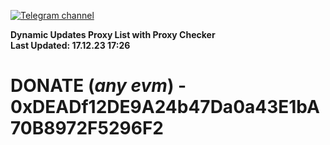 [![Telegram channel](https://img.shields.io/endpoint?url=https://runkit.io/damiankrawczyk/telegram-badge/branches/master?url=https://t.me/n4z4v0d)](https://t.me/n4z4v0d) 

**Dynamic Updates Proxy List with Proxy Checker**  
**Last Updated: 17.12.23 17:26**

# DONATE (_any evm_) - 0xDEADf12DE9A24b47Da0a43E1bA70B8972F5296F2

